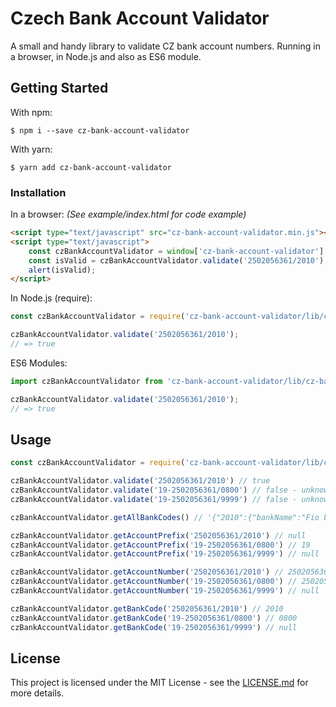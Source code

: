 # Czech Bank Account Validator

A small and handy library to validate CZ bank account numbers. Running in a browser, in Node.js and also as ES6 module.

## Getting Started

With npm:

```shell
$ npm i --save cz-bank-account-validator
```

With yarn:

```shell
$ yarn add cz-bank-account-validator
```

### Installation

In a browser:
_(See example/index.html for code example)_

```html
<script type="text/javascript" src="cz-bank-account-validator.min.js"></script>
<script type="text/javascript">
    const czBankAccountValidator = window['cz-bank-account-validator'];
    const isValid = czBankAccountValidator.validate('2502056361/2010');
    alert(isValid);
</script>
```

In Node.js (require):

```js
const czBankAccountValidator = require('cz-bank-account-validator/lib/cz-bank-account-validator');

czBankAccountValidator.validate('2502056361/2010');
// => true
```

ES6 Modules:

```js
import czBankAccountValidator from 'cz-bank-account-validator/lib/cz-bank-account-validator';

czBankAccountValidator.validate('2502056361/2010');
// => true
```

## Usage

```js
const czBankAccountValidator = require('cz-bank-account-validator/lib/cz-bank-account-validator');

czBankAccountValidator.validate('2502056361/2010') // true
czBankAccountValidator.validate('19-2502056361/0800') // false - unknown bank code
czBankAccountValidator.validate('19-2502056361/9999') // false - unknown bank code

czBankAccountValidator.getAllBankCodes() // '{"2010":{"bankName":"Fio banka, a.s."},"2020":{"bankName":"MUFG Bank (Europe) N.V. Prague Branch"},"2030":{"bankName":"AKCENTA, spořitelní a úvěrní družstvo"}, ... "0710":{"bankName":"Česká národní banka"},"0800":{"bankName":"Česká spořitelna, a.s."}}'

czBankAccountValidator.getAccountPrefix('2502056361/2010') // null
czBankAccountValidator.getAccountPrefix('19-2502056361/0800') // 19
czBankAccountValidator.getAccountPrefix('19-2502056361/9999') // null

czBankAccountValidator.getAccountNumber('2502056361/2010') // 2502056361
czBankAccountValidator.getAccountNumber('19-2502056361/0800') // 2502056361
czBankAccountValidator.getAccountNumber('19-2502056361/9999') // null

czBankAccountValidator.getBankCode('2502056361/2010') // 2010
czBankAccountValidator.getBankCode('19-2502056361/0800') // 0800
czBankAccountValidator.getBankCode('19-2502056361/9999') // null

```

## License

This project is licensed under the MIT License - see the [LICENSE.md](LICENSE.md) for more details.

